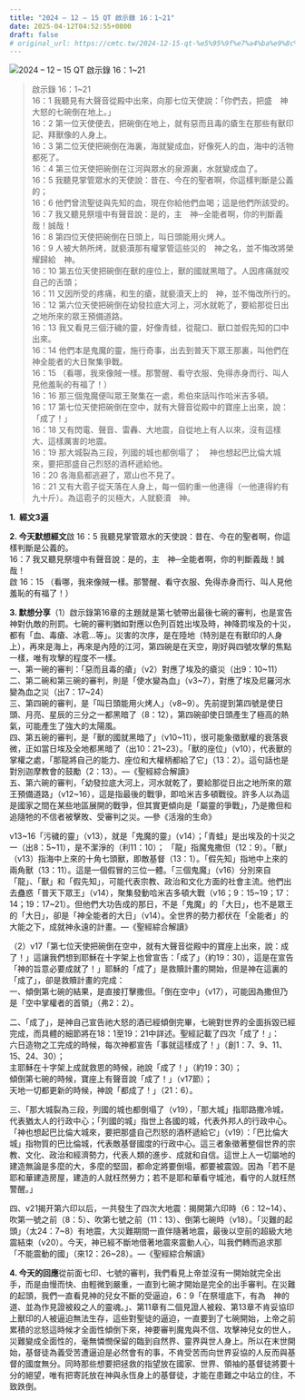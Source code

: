 ```yaml
---
title: "2024 – 12 – 15 QT 啟示錄 16：1~21"
date: 2025-04-12T04:52:55+0800
draft: false
# original_url: https://cmtc.tw/2024-12-15-qt-%e5%95%9f%e7%a4%ba%e9%8c%84-16%ef%bc%9a121
---
```


![2024 – 12 – 15 QT 啟示錄 16：1~21](/images/qt.jpg  "2024 – 12 – 15 QT 啟示錄 16：1~21")

> 啟示錄 16：1~21  
> 16：1 我聽見有大聲音從殿中出來，向那七位天使說：「你們去，把盛　神大怒的七碗倒在地上。」  
> 16：2 第一位天使便去，把碗倒在地上，就有惡而且毒的瘡生在那些有獸印記、拜獸像的人身上。  
> 16：3 第二位天使把碗倒在海裏，海就變成血，好像死人的血，海中的活物都死了。  
> 16：4 第三位天使把碗倒在江河與眾水的泉源裏，水就變成血了。  
> 16：5 我聽見掌管眾水的天使說：昔在、今在的聖者啊，你這樣判斷是公義的；  
> 16：6 他們曾流聖徒與先知的血，現在你給他們血喝；這是他們所該受的。  
> 16：7 我又聽見祭壇中有聲音說：是的，主　神─全能者啊，你的判斷義哉！誠哉！  
> 16：8 第四位天使把碗倒在日頭上，叫日頭能用火烤人。  
> 16：9 人被大熱所烤，就褻瀆那有權掌管這些災的　神之名，並不悔改將榮耀歸給　神。  
> 16：10 第五位天使把碗倒在獸的座位上，獸的國就黑暗了。人因疼痛就咬自己的舌頭；  
> 16：11 又因所受的疼痛，和生的瘡，就褻瀆天上的　神，並不悔改所行的。  
> 16：12 第六位天使把碗倒在幼發拉底大河上，河水就乾了，要給那從日出之地所來的眾王預備道路。  
> 16：13 我又看見三個汙穢的靈，好像青蛙，從龍口、獸口並假先知的口中出來。  
> 16：14 他們本是鬼魔的靈，施行奇事，出去到普天下眾王那裏，叫他們在　神全能者的大日聚集爭戰。  
> 16：15 （看哪，我來像賊一樣。那警醒、看守衣服、免得赤身而行、叫人見他羞恥的有福了！）  
> 16：16 那三個鬼魔便叫眾王聚集在一處，希伯來話叫作哈米吉多頓。  
> 16：17 第七位天使把碗倒在空中，就有大聲音從殿中的寶座上出來，說：「成了！」  
> 16：18 又有閃電、聲音、雷轟、大地震，自從地上有人以來，沒有這樣大、這樣厲害的地震。  
> 16：19 那大城裂為三段，列國的城也都倒塌了；　神也想起巴比倫大城來，要把那盛自己烈怒的酒杯遞給他。  
> 16：20 各海島都逃避了，眾山也不見了。  
> 16：21 又有大雹子從天落在人身上，每一個約重一他連得（一他連得約有九十斤）。為這雹子的災極大，人就褻瀆　神。

**1.  經文3遍**

**2. 今天默想經文**啟 16：5 我聽見掌管眾水的天使說：昔在、今在的聖者啊，你這樣判斷是公義的。  
16：7 我又聽見祭壇中有聲音說：是的，主　神─全能者啊，你的判斷義哉！誠哉！  
啟 16：15 （看哪，我來像賊一樣。那警醒、看守衣服、免得赤身而行、叫人見他羞恥的有福了！）

**3. 默想分享**（1）啟示錄第16章的主題就是第七號帶出最後七碗的審判，也是宣告神對仇敵的刑罰。七碗的審判猶如對應以色列百姓出埃及時，神降罰埃及的十災，都有「血、毒瘡、冰雹…等」。災害的次序，是在陸地（特別是在有獸印的人身上），再來是海上，再來是內陸的江河，第四碗是在天空，剛好與四號攻擊的焦點一樣，唯有攻擊的程度不一樣。  
一、第一碗的審判：「惡而且毒的瘡」（v2）對應了埃及的瘡災（出9：10~11）  
二、第二碗和第三碗的審判，則是「使水變為血」（v3~7），對應了埃及尼羅河水變為血之災（出7：17~24）  
三、第四碗的審判，是「叫日頭能用火烤人」（v8~9）。先前提到第四號是使日頭、月亮、星辰的三分之一都黑暗了（8：12），第四碗卻使日頭產生了極高的熱氣，可能產生了強大的太陽風。  
四、第五碗的審判，是「獸的國就黑暗了」（v10~11），很可能象徵獸權的衰落衰微，正如當日埃及全地都黑暗了（出10：21~23）。「獸的座位」（v10），代表獸的掌權之處，「那龍將自己的能力、座位和大權柄都給了它」（13：2）。這句話也是對別迦摩教會的鼓勵（2：13）。—《聖經綜合解讀》  
五、第六碗的審判，「幼發拉底大河上，河水就乾了，要給那從日出之地所來的眾王預備道路」（v12~16），這是指最後的戰爭，即哈米吉多頓戰役。許多人以為這是國家之間在某些地區展開的戰爭，但其實更傾向是「屬靈的爭戰」，乃是撒但和追隨牠的不信者被擊敗、受審判之災。—參《活潑的生命》

v13~16「污穢的靈」（v13），就是「鬼魔的靈」（v14）；「青蛙」是出埃及的十災之一（出8：5~11），是不潔淨的（利11：10）； 「龍」指魔鬼撒但（12：9）。「獸」（v13）指海中上來的十角七頭獸，即敵基督（13：1）。「假先知」指地中上來的兩角獸（13：11）。這是一個假冒的三位一體。「三個鬼魔」（v16）分別來自「龍」、「獸」和「假先知」，可能代表宗教、政治和文化方面的社會主流。他們出去蠱惑「普天下眾王」（v14），聚集發動哈米吉多頓大戰（v16；9：15~19；17：14；19：17~21）。但他們大功告成的那日，不是「鬼魔」的「大日」，也不是眾王的「大日」，卻是「神全能者的大日」（v14）。全世界的勢力都伏在「全能者」的大能之下，成就神永遠的計畫。—《聖經綜合解讀》

（2）v17「第七位天使把碗倒在空中，就有大聲音從殿中的寶座上出來，說：成了！」這讓我們想到耶穌在十字架上也曾宣告：「成了」（約19：30），這是在宣告「神的旨意必要成就了！」耶穌的「成了」是救贖計畫的開始，但是神在這裏的「成了」，卻是救贖計畫的完成：  
一、傾倒第七碗的結果，是直接打擊撒但。「倒在空中」（v17），可能因為撒但乃是「空中掌權者的首領」（弗2：2）。

二、「成了」，是神自己宣告祂大怒的酒已經傾倒完畢，七碗對世界的全面拆毀已經完成，而具體的細節將在18：1至19：21中詳述。聖經記載了四次「成了！」：  
六日造物之工完成的時候，每次神都宣告「事就這樣成了！」（創1：7、9、11、15、24、30）；  
主耶穌在十字架上成就救恩的時候，祂說「成了！」（約19：30）；  
傾倒第七碗的時候，寶座上有聲音說「成了！」（v17節）；  
天地一切都更新的時候，神說「都成了！」（21：6）。

三、「那大城裂為三段，列國的城也都倒塌了（v19），「那大城」指耶路撒冷城，代表猶太人的行政中心；「列國的城」指世上各國的城，代表外邦人的行政中心。「神也想起巴比倫大城來，要把那盛自己烈怒的酒杯遞給它」（v19）：「巴比倫大城」指物質的巴比倫城，代表敵基督國度的行政中心。這三者象徵著整個世界的宗教、文化、政治和經濟勢力，代表人類的進步、成就和自信。這世上人一切屬地的建造無論是多麼的大，多麼的堅固，都命定將要倒塌，都要被震毀。因為「若不是耶和華建造房屋，建造的人就枉然勞力；若不是耶和華看守城池，看守的人就枉然警醒。」

四、v21揭开第六印以后，一共發生了四次大地震：揭開第六印時（6：12~14）、吹第一號之前（8：5）、吹第七號之前（11：13）、倒第七碗時（v18）。「災難的起頭」（太24：7~8）有地震，大災難期間一直伴隨著地震，最後以空前的超級大地震結束（v20）。今天，神已經不斷地借著地震來震動人心，叫我們轉而追求那「不能震動的國」（來12：26~28）。—《聖經綜合解讀》

**4. 今天的回應**從前面七印、七號的審判，我們看見上帝並沒有一開始就完全出手，而是由慢而快、由輕微到嚴重，一直到七碗才開始是完全的出手審判。在災難的起頭，我們一直看見神的兒女不斷的受逼迫，6：9「在祭壇底下，有為　神的道、並為作見證被殺之人的靈魂。」、第11章有二個見證人被殺、第13章不肯妥協印上獸印的人被逼迫無法生存，這些對聖徒的逼迫，一直要到了七碗開始，上帝之前累積的忿怒這時候才全面性傾倒下來，神要審判魔鬼與不信、攻擊神兒女的世人，災難變成全面性的，毫無憐憫保留的臨到自然界、靈界與世人身上。所以在末世開始，基督徒為義受苦遭逼迫是必然會有的事，不肯受苦而向世界妥協的人反而與基督的國度無分。同時那些想要把拯救的指望放在國家、世界、領袖的基督徒將要十分的絕望，唯有把寄託放在神與永恆身上的基督徒，才能在患難之中站立的住，不致跌倒。